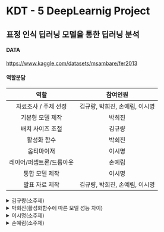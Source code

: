 # KDT - 5 DeepLearnig Project

## 표정 인식 딥러닝 모델을 통한 딥러닝 분석
  
#### DATA
https://www.kaggle.com/datasets/msambare/fer2013
  
#### 역할분담

역할|참여인원
:---:|:---:
자료조사 / 주제 선정 | 김규량, 박희진, 손예림, 이시명
기본형 모델 제작 | 박희진
배치 사이즈 조절 | 김규량
활성화 함수 | 박희진
옵티마이저 | 이시명
레이어/퍼셉트론/드롭아웃 | 손예림
통합 모델 제작 | 이시명
발표 자료 제작 | 김규량, 박희진, 손예림, 이시명

<details>
  <summary>
    김규량(소주제)
  </summary>

</details>

<details>
  <summary>
    박희진(활성화함수에 따른 모델 성능 차이)
  </summary>

### (1) 데이터 로딩 및 확인

- 데이터가 train과 test로 나눠져 있었는데, 하위 폴더의 폴더 이름이 피쳐 이미지의 라벨이길래 for문을 돌려 라벨과 피쳐를 들고옴
    - os.listdir에 enumerate해서 문자열로 된 라벨을 정수로 가지고 옴

 + 추가 → 데이터가 불균형 데이터임

평가지표로 acc를 사용하는 것은 부적합함 → f1 score나 recall 사용

### (2) 데이터 전처리

- 이미지 데이터를 255.로 나누어 정규화 시행

### (3) 데이터셋 준비

- 데이터셋 클래스를 생성 - 최대한 단순하게 클래스 구현
- train data에서 나누어 train data과 valid data를 8 : 2로 나눔
- 활성화 함수를 제외하고 모든 하이퍼파라미터는 통일
    - 배치사이즈는 32로 설정

### (4) 모델 클래스 정의

- 활성화 함수만 바뀐 여러 모델 인스턴스를 생성해야하기 때문에, 생성 메서드에 매개변수로 AF를 넣어서 넣는 활성화 함수에 따라 그에 맞는 모델이 생성되게끔 클래스를 정의함.

### (5) 학습준비 - 학습함수, 평가함수, 그래프출력함수, 예측함수, 내가 만든 모델링 함수

- 활성화 함수를 제외하고 모든 파라미터 통일
    - 에포크, 손실함수, 옵티마이저, 스케줄러 모두 통일
- 학습함수
    - 매개변수로 dataloder뿐만 아니라 model과 optimizer도 넣어서 각 모델을 함수 하나로 모두 학습할 수 있게 구조화
    - 리턴 값으로 한 에포크 당 loss_score와 acc_score를 반환
- 평가함수
    - 매개변수로 dataloder와 model, optimizer는 최적화 안할거기때문에 필요없음
    - 리턴 값으로 한 에포크당 loss_score와 acc_score가 든 리스트를 반환
        - 에포크가 늘어남에 따른 loss와 acc 변화를 시각화해서 그래프로 보기 위함
- 예측함수
    - 매개변수로 dataloder와 n(출력할 이미지 수), model, filename을 받음
    - 함수 내에서 filename을 통해 모델을 로딩하여 그 모델에 predict
    - 얼마나 정답과 같은지 계산하여 정확도 반환
- 그래프출력함수
    - 평가함수에서 리턴받은 loss_score 리스트와 acc_score 리스트를 통해 손실 그래프와 정확도 그래프 그리기
    - 왼쪽 축과 오른쪽 축을 다르게 하여 한꺼번에 표시
- 모델링 함수
    - 여러 모델을 계속해서 같은 코드에 적용하기 위해 함수를 작성
    - 초기 최소 손실을 설정하고 계속해서 최소 손실을 업데이트하는 동시에 모델을 저장하게끔 설정
    - 설정한 에포크 수만큼 for문을 돌면서 학습함수와 평가함수 실행
    - 조기 종료 기능 넣음
        - val_loss가 지정된 3회 이상 개선이 안되면 학습 종료

### (4) 학습 및 검증

- 위의 함수에 각 모델들을 넣어 학습 및 검증 실행

### (5) 그래프 결과

- Sigmoid

![Untitled](https://prod-files-secure.s3.us-west-2.amazonaws.com/c19dc72a-3d43-4061-8eee-c886a3ffbb0f/474acd98-5af3-4318-afcd-30be82588c8b/Untitled.png)

- Softmax

![Untitled](https://prod-files-secure.s3.us-west-2.amazonaws.com/c19dc72a-3d43-4061-8eee-c886a3ffbb0f/120c967a-a5f5-4818-810e-6459c947741f/Untitled.png)

- Relu

![Untitled](https://prod-files-secure.s3.us-west-2.amazonaws.com/c19dc72a-3d43-4061-8eee-c886a3ffbb0f/55628a5b-f016-4e05-926a-9960c049dc7a/Untitled.png)

- Leaky_Relu

![Untitled](https://prod-files-secure.s3.us-west-2.amazonaws.com/c19dc72a-3d43-4061-8eee-c886a3ffbb0f/07845133-7acd-45a6-94c0-38f0340499eb/Untitled.png)

- Tanh

![Untitled](https://prod-files-secure.s3.us-west-2.amazonaws.com/c19dc72a-3d43-4061-8eee-c886a3ffbb0f/747cc5dd-7898-4227-89fe-fc7d9b71dc2d/Untitled.png)

### (6) 그래프 결과 분석

- Relu와 Tanh을 제외하고 모두 과적합이 일어났다. valid_loss는 감소하다 다시 증가하는 반면 train_loss는 계속 감소하고 train_acc는 계속해서 올라갔다. valid_loss 그래프는 2차 함수의 모양을 띠었다. 반면 Relu는 에포크가 늘어남에도 불구하고 loss와 acc에 큰 변화가 없었다. Relu는 은닉층이 많아서 기울기 소실 발생 확률이 있는 경우에 효과적인 활성화함수지만 기본 모델 자체의 은닉층이 1개뿐이라 Relu의 장점과 뛰어난 성능이 두각되지 못한 것 같다. 반대로 Tanh는 기대하지 않았는데 과적합도 일어나지 않았을 뿐만 아니라 에포크가 늘어남에 따라 train_loss와 valid_loss 둘 다 줄어 들고 있었고, train_acc와 valid_acc가 늘어나고 있었다. 에포크를 더 크게 했다면 계속해서 모델 성능을 향상시켰을 것이라고 예상한다. 은닉층이 하나인 해당 모델 구조에서는 에포크를 늘인다면 가장 성능이 좋을 것으로 판단된다.

### (7) 결론

<img width="312" alt="Untitled (1)" src="https://github.com/KDT-DeepLearning/DeepLearning/assets/155441547/7767e68b-afee-4a58-bddb-a0adb67d7278">


- Relu의 기울기 소실 문제를 보완한 Leaky_Relu가 검증에서 성능이 더 좋게 나왔지만 테스트를 진행해보니 Relu가 더 좋았다. 그러나 에포크를 더 늘인다 해당 모델 구조에서는 Tanh가 성능이 가장 좋을 것으로 예상된다.

### (8) 예측

<img width="270" alt="Untitled" src="https://github.com/KDT-DeepLearning/DeepLearning/assets/155441547/d2ee9461-7900-4936-9d86-27e4da5e8d88">

- 예측함수를 통하여 이미지를 출력하고 True값과 Predict값 출력
- 각 모델마다 정확도 확인

### (9) 피드백

불균형데이터인데 왜 정확도를 평가지표로 했는가. 불균형 데이터에는 재현율이 더 적합한 평가지표임 !

- 실수 🥲
- 평가지표를 재현율로 해서 다시 한번 재현해보자

### (10) 스스로 아쉬운점

- 기본 모델의 은닉층을 더 많이 했다면 기울기 소실에 따른 활성화함수의 성능 차이가 더 눈에 띠게 보였을텐데, 그런 특징들을 강조하지 못해서 아쉽다.
- 기본 모델 은닉층을 더 많이 해서 활성화함수의 성능 차이를 다시 한번 비교해보자

### (11) 피드백 후 추가

- 평가지표를 재현율로 할 것
- 모델의 은닉층을 더 늘려서 활성화 함수의 성능 차이를 비교해볼 것

</details>

<details>
  <summary>
    이시명(소주제)
  </summary>

</details>

<details>
  <summary>
    손예림(소주제)
  </summary>



